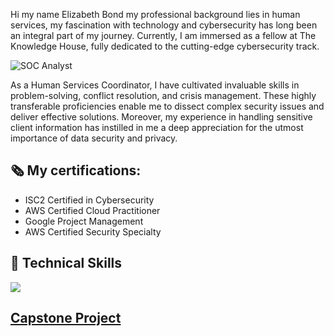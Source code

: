 Hi my name Elizabeth Bond my professional background lies in human services, my fascination with technology and cybersecurity has long been an integral part of my journey. Currently, I am immersed as a fellow at The Knowledge House, fully dedicated to the cutting-edge cybersecurity track. 





















![SOC Analyst](https://drive.google.com/uc?export=view&id=10wXwkOvhIQs-9qp_VFxY-wRm4hlg825x)

















As a Human Services Coordinator, I have cultivated invaluable skills in problem-solving, conflict resolution, and crisis management. These highly transferable proficiencies enable me to dissect complex security issues and deliver effective solutions. Moreover, my experience in handling sensitive client information has instilled in me a deep appreciation for the utmost importance of data security and privacy.

 ## 🗞️ My certifications:

- ISC2 Certified in Cybersecurity
- AWS Certified Cloud Practitioner
- Google Project Management
- AWS Certified Security Specialty 

## 🤯 Technical Skills
  <p>
   <a href="https://github.com/elizabethbond">
    <img src="https://skillicons.dev/icons?i=linux,bash,aws,github,git,docker,vim,html,markdown,wordpress,visual studio" /></a>
</p>

## [Capstone Project](https://drive.google.com/drive/folders/12ZwzQr_B3nW-RC-41uIFEHEw9vZUINcb?usp=sharing)
  
  

